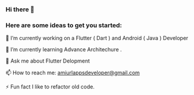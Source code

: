### Hi there 👋

### Here are some ideas to get you started:

🔭 I’m currently working on a Flutter ( Dart ) and  Android ( Java ) Developer

🌱 I’m currently learning Advance Architechure .

💬 Ask me about Flutter Delopment

📫 How to reach me: amiurlappsdeveloper@gmail.com

⚡ Fun fact I like to refactor old code.


